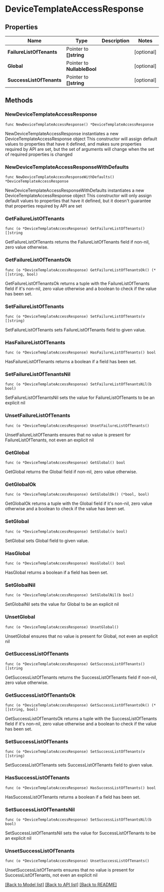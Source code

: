# DeviceTemplateAccessResponse

## Properties

Name | Type | Description | Notes
------------ | ------------- | ------------- | -------------
**FailureListOfTenants** | Pointer to **[]string** |  | [optional] 
**Global** | Pointer to **NullableBool** |  | [optional] 
**SuccessListOfTenants** | Pointer to **[]string** |  | [optional] 

## Methods

### NewDeviceTemplateAccessResponse

`func NewDeviceTemplateAccessResponse() *DeviceTemplateAccessResponse`

NewDeviceTemplateAccessResponse instantiates a new DeviceTemplateAccessResponse object
This constructor will assign default values to properties that have it defined,
and makes sure properties required by API are set, but the set of arguments
will change when the set of required properties is changed

### NewDeviceTemplateAccessResponseWithDefaults

`func NewDeviceTemplateAccessResponseWithDefaults() *DeviceTemplateAccessResponse`

NewDeviceTemplateAccessResponseWithDefaults instantiates a new DeviceTemplateAccessResponse object
This constructor will only assign default values to properties that have it defined,
but it doesn't guarantee that properties required by API are set

### GetFailureListOfTenants

`func (o *DeviceTemplateAccessResponse) GetFailureListOfTenants() []string`

GetFailureListOfTenants returns the FailureListOfTenants field if non-nil, zero value otherwise.

### GetFailureListOfTenantsOk

`func (o *DeviceTemplateAccessResponse) GetFailureListOfTenantsOk() (*[]string, bool)`

GetFailureListOfTenantsOk returns a tuple with the FailureListOfTenants field if it's non-nil, zero value otherwise
and a boolean to check if the value has been set.

### SetFailureListOfTenants

`func (o *DeviceTemplateAccessResponse) SetFailureListOfTenants(v []string)`

SetFailureListOfTenants sets FailureListOfTenants field to given value.

### HasFailureListOfTenants

`func (o *DeviceTemplateAccessResponse) HasFailureListOfTenants() bool`

HasFailureListOfTenants returns a boolean if a field has been set.

### SetFailureListOfTenantsNil

`func (o *DeviceTemplateAccessResponse) SetFailureListOfTenantsNil(b bool)`

 SetFailureListOfTenantsNil sets the value for FailureListOfTenants to be an explicit nil

### UnsetFailureListOfTenants
`func (o *DeviceTemplateAccessResponse) UnsetFailureListOfTenants()`

UnsetFailureListOfTenants ensures that no value is present for FailureListOfTenants, not even an explicit nil
### GetGlobal

`func (o *DeviceTemplateAccessResponse) GetGlobal() bool`

GetGlobal returns the Global field if non-nil, zero value otherwise.

### GetGlobalOk

`func (o *DeviceTemplateAccessResponse) GetGlobalOk() (*bool, bool)`

GetGlobalOk returns a tuple with the Global field if it's non-nil, zero value otherwise
and a boolean to check if the value has been set.

### SetGlobal

`func (o *DeviceTemplateAccessResponse) SetGlobal(v bool)`

SetGlobal sets Global field to given value.

### HasGlobal

`func (o *DeviceTemplateAccessResponse) HasGlobal() bool`

HasGlobal returns a boolean if a field has been set.

### SetGlobalNil

`func (o *DeviceTemplateAccessResponse) SetGlobalNil(b bool)`

 SetGlobalNil sets the value for Global to be an explicit nil

### UnsetGlobal
`func (o *DeviceTemplateAccessResponse) UnsetGlobal()`

UnsetGlobal ensures that no value is present for Global, not even an explicit nil
### GetSuccessListOfTenants

`func (o *DeviceTemplateAccessResponse) GetSuccessListOfTenants() []string`

GetSuccessListOfTenants returns the SuccessListOfTenants field if non-nil, zero value otherwise.

### GetSuccessListOfTenantsOk

`func (o *DeviceTemplateAccessResponse) GetSuccessListOfTenantsOk() (*[]string, bool)`

GetSuccessListOfTenantsOk returns a tuple with the SuccessListOfTenants field if it's non-nil, zero value otherwise
and a boolean to check if the value has been set.

### SetSuccessListOfTenants

`func (o *DeviceTemplateAccessResponse) SetSuccessListOfTenants(v []string)`

SetSuccessListOfTenants sets SuccessListOfTenants field to given value.

### HasSuccessListOfTenants

`func (o *DeviceTemplateAccessResponse) HasSuccessListOfTenants() bool`

HasSuccessListOfTenants returns a boolean if a field has been set.

### SetSuccessListOfTenantsNil

`func (o *DeviceTemplateAccessResponse) SetSuccessListOfTenantsNil(b bool)`

 SetSuccessListOfTenantsNil sets the value for SuccessListOfTenants to be an explicit nil

### UnsetSuccessListOfTenants
`func (o *DeviceTemplateAccessResponse) UnsetSuccessListOfTenants()`

UnsetSuccessListOfTenants ensures that no value is present for SuccessListOfTenants, not even an explicit nil

[[Back to Model list]](../README.md#documentation-for-models) [[Back to API list]](../README.md#documentation-for-api-endpoints) [[Back to README]](../README.md)


